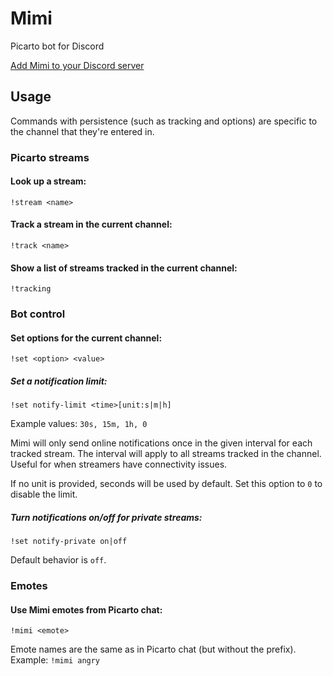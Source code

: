 # Mimi
Picarto bot for Discord

[Add Mimi to your Discord server](https://discordapp.com/oauth2/authorize?&client_id=359798782512332813&scope=bot&permissions=0x0000cc00)

## Usage
Commands with persistence (such as tracking and options) are specific to the channel that they're entered in.
### Picarto streams
#### Look up a stream:
```
!stream <name>
```
#### Track a stream in the current channel:
```
!track <name>
```
#### Show a list of streams tracked in the current channel:
```
!tracking
```
### Bot control
#### Set options for the current channel:
```
!set <option> <value>
```
##### Set a notification limit:
```
!set notify-limit <time>[unit:s|m|h]
```
Example values: `30s, 15m, 1h, 0`

Mimi will only send online notifications once in the given interval for each tracked stream. The interval will apply to all streams tracked in the channel. Useful for when streamers have connectivity issues.

If no unit is provided, seconds will be used by default. Set this option to `0` to disable the limit.
##### Turn notifications on/off for private streams:
```
!set notify-private on|off
```
Default behavior is `off`.
### Emotes
#### Use Mimi emotes from Picarto chat:
```
!mimi <emote>
```
Emote names are the same as in Picarto chat (but without the prefix). Example: `!mimi angry`

